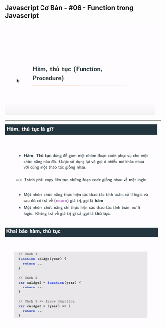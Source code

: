 ## Javascript Cơ Bản - #06 - Function trong Javascript

![Hàm thủ tục](image.png)

---

![Alt text](image-1.png)

![Alt text](image-2.png)
